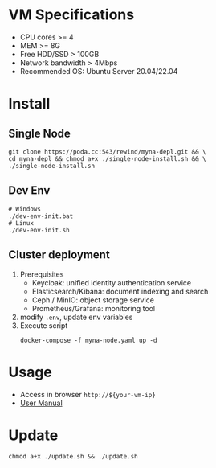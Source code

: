 # VM Specifications
* CPU cores >= 4
* MEM >= 8G
* Free HDD/SSD > 100GB
* Network bandwidth > 4Mbps
* Recommended OS: Ubuntu Server 20.04/22.04

# Install

## Single Node
```shell
git clone https://poda.cc:543/rewind/myna-depl.git && \
cd myna-depl && chmod a+x ./single-node-install.sh && \
./single-node-install.sh
```

## Dev Env
```shell
# Windows
./dev-env-init.bat
# Linux
./dev-env-init.sh
```

## Cluster deployment
1. Prerequisites
   - Keycloak: unified identity authentication service
   - Elasticsearch/Kibana: document indexing and search
   - Ceph / MinIO: object storage service
   - Prometheus/Grafana: monitoring tool
2. modify `.env`, update env variables
3. Execute script
   ```shell
   docker-compose -f myna-node.yaml up -d
   ```

# Usage
* Access in browser ```http://${your-vm-ip}```
* [User Manual](../../wiki)

# Update
```shell
chmod a+x ./update.sh && ./update.sh
```